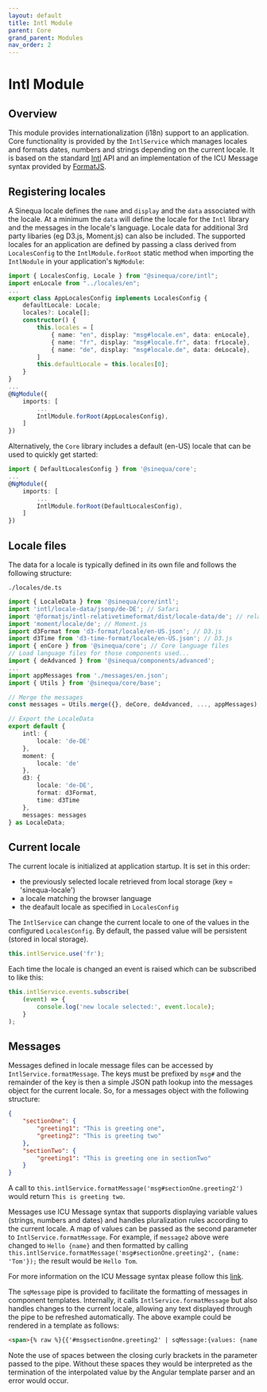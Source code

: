 ```yaml
---
layout: default
title: Intl Module
parent: Core
grand_parent: Modules
nav_order: 2
---
```


# Intl Module

## Overview

This module provides internationalization (i18n) support to an application. Core functionality is provided by the `IntlService`
which manages locales and formats dates, numbers and strings depending on the current locale. It is based on the standard
[Intl](https://developer.mozilla.org/en-US/docs/Web/JavaScript/Reference/Global_Objects/Intl) API and an implementation of the
ICU Message syntax provided by [FormatJS](https://formatjs.io/).

## Registering locales

A Sinequa locale defines the `name` and `display` and the `data` associated with the locale. At a minimum the `data` will define
the locale for the `Intl` library and the messages in the locale's language. Locale data for additional 3rd party libaries
(eg D3.js, Moment.js) can also be included. The supported locales for an application are defined by passing a class derived from
`LocalesConfig` to the `IntlModule.forRoot` static method when importing the `IntlNodule` in your application's `NgModule`:

```ts
import { LocalesConfig, Locale } from "@sinequa/core/intl";
import enLocale from "../locales/en";
...
export class AppLocalesConfig implements LocalesConfig {
    defaultLocale: Locale;
    locales?: Locale[];
    constructor() {
        this.locales = [
            { name: "en", display: "msg#locale.en", data: enLocale},
            { name: "fr", display: "msg#locale.fr", data: frLocale},
            { name: "de", display: "msg#locale.de", data: deLocale},
        ]
        this.defaultLocale = this.locales[0];
    }
}
...
@NgModule({
    imports: [
        ...
        IntlModule.forRoot(AppLocalesConfig),
    ]
})
```

Alternatively, the `Core` library includes a default (en-US) locale that can be used to quickly get started:

```ts
import { DefaultLocalesConfig } from '@sinequa/core';
...
@NgModule({
    imports: [
        ...
        IntlModule.forRoot(DefaultLocalesConfig),
    ]
})
```

## Locale files

The data for a locale is typically defined in its own file and follows the following structure:

`./locales/de.ts`
```ts
import { LocaleData } from '@sinequa/core/intl';
import 'intl/locale-data/jsonp/de-DE'; // Safari
import '@formatjs/intl-relativetimeformat/dist/locale-data/de'; // relative time format support
import 'moment/locale/de'; // Moment.js
import d3Format from 'd3-format/locale/en-US.json'; // D3.js
import d3Time from 'd3-time-format/locale/en-US.json'; // D3.js
import { enCore } from '@sinequa/core'; // Core language files
// Load language files for those components used...
import { deAdvanced } from '@sinequa/components/advanced';
...
import appMessages from './messages/en.json';
import { Utils } from '@sinequa/core/base';

// Merge the messages
const messages = Utils.merge({}, deCore, deAdvanced, ..., appMessages);

// Export the LocaleData
export default {
    intl: {
        locale: 'de-DE'
    },
    moment: {
        locale: 'de'
    },
    d3: {
        locale: 'de-DE',
        format: d3Format,
        time: d3Time
    },
    messages: messages
} as LocaleData;

```

## Current locale

The current locale is initialized at application startup. It is set in this order:
- the previously selected locale retrieved from local storage (key = 'sinequa-locale')
- a locale matching the browser language
- the deafault locale as specified in `LocalesConfig`

The `IntlService` can change the current locale to one of the values in the
configured `LocalesConfig`. By default, the passed value will be persistent (stored in
local storage).

```ts
this.intlService.use('fr');
```

Each time the locale is changed an event is raised which can be subscribed to like this:

```ts
this.intlService.events.subscribe(
    (event) => {
        console.log('new locale selected:', event.locale);
    }
);
```

## Messages

Messages defined in locale message files can be accessed by `IntlService.formatMessage`.
The keys must be prefixed by `msg#` and the remainder of the key is then a simple JSON path
lookup into the messages object for the current locale. So, for a messages object with the
following structure:

```json
{
    "sectionOne": {
        "greeting1": "This is greeting one",
        "greeting2": "This is greeting two"
    },
    "sectionTwo": {
        "greeting1": "This is greeting one in sectionTwo"
    }
}
```

A call to `this.intlService.formatMessage('msg#sectionOne.greeting2')` would return `This is greeting two`.

Messages use ICU Message syntax that supports displaying variable values (strings, numbers and dates) and handles
pluralization rules according to the current locale. A map of values can be passed as the second
parameter to `IntlService.formatMessage`. For example, if `message2` above were changed to `Hello {name}` and then
formatted by calling `this.intlService.formatMessage('msg#sectionOne.greeting2', {name: 'Tom'});` the result would
be `Hello Tom`. 

For more information on the ICU Message syntax please follow this [link](https://formatjs.io/guides/message-syntax/).

The `sqMessage` pipe is provided to facilitate the formatting of messages in component templates. Internally, it calls
`IntlService.formatMessage` but also handles changes to the current locale, allowing any text displayed through the
pipe to be refreshed automatically. The above example could be rendered in a template as follows:

```html
<span>{% raw %}{{'#msgsectionOne.greeting2' | sqMessage:{values: {name: 'Tom'} } }}{% endraw %}</span>
```

Note the use of spaces between the closing curly brackets in the parameter passed to the pipe. Without these spaces they
would be interpreted as the termination of the interpolated value by the Angular template parser and an error would occur.
